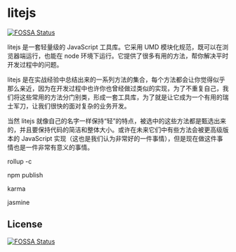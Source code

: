 # litejs
[![FOSSA Status](https://app.fossa.io/api/projects/git%2Bgithub.com%2Flijiakof%2Flitejs.svg?type=shield)](https://app.fossa.io/projects/git%2Bgithub.com%2Flijiakof%2Flitejs?ref=badge_shield)


litejs 是一套轻量级的 JavaScript 工具库。它采用 UMD 模块化规范，既可以在浏览器端运行，也能在 node 环境下运行。它提供了很多有用的方法，帮你解决平时开发过程中的问题。

litejs 是在实战经验中总结出来的一系列方法的集合，每个方法都会让你觉得似乎那么亲近，因为在开发过程中也许你也曾经做过类似的实现，为了不重复自己，我们将这些常用的方法分门别类，形成一套工具库，为了就是让它成为一个有用的瑞士军刀，让我们很快的面对复杂的业务开发。

当然 litejs 就像自己的名字一样保持“轻”的特点，被选中的这些方法都是甄选出来的，并且要保持代码的简洁和整体大小。或许在未来它们中有些方法会被更高级版本的 JavaScript 实现（这也是我们认为非常好的一件事情），但是现在做这件事情也是一件非常有意义的事情。

rollup -c

npm publish

karma

jasmine



## License
[![FOSSA Status](https://app.fossa.io/api/projects/git%2Bgithub.com%2Flijiakof%2Flitejs.svg?type=large)](https://app.fossa.io/projects/git%2Bgithub.com%2Flijiakof%2Flitejs?ref=badge_large)